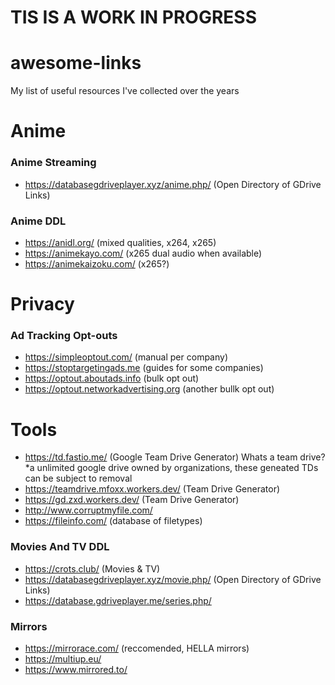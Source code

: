 # TIS IS A WORK IN PROGRESS






# awesome-links
My list of useful resources I've collected over the years

# Anime

### Anime Streaming
* https://databasegdriveplayer.xyz/anime.php/ (Open Directory of GDrive Links)

### Anime DDL
* https://anidl.org/ (mixed qualities, x264, x265)
* https://animekayo.com/ (x265 dual audio when available)
* https://animekaizoku.com/ (x265?)

# Privacy

### Ad Tracking Opt-outs
* https://simpleoptout.com/ (manual per company)
* https://stoptargetingads.me (guides for some companies)
* https://optout.aboutads.info (bulk opt out)
* https://optout.networkadvertising.org (another bullk opt out)

# Tools
* https://td.fastio.me/ (Google Team Drive Generator) Whats a team drive? *a unlimited google drive owned by organizations, these geneated TDs can be subject to removal
* https://teamdrive.mfoxx.workers.dev/ (Team Drive Generator)
* https://gd.zxd.workers.dev/ (Team Drive Generator)
* http://www.corruptmyfile.com/
* https://fileinfo.com/ (database of filetypes)

### Movies And TV DDL
* https://crots.club/ (Movies & TV)
* https://databasegdriveplayer.xyz/movie.php/ (Open Directory of GDrive Links)
* https://database.gdriveplayer.me/series.php/

### Mirrors 
* https://mirrorace.com/ (reccomended, HELLA mirrors)
* https://multiup.eu/ 
* https://www.mirrored.to/
